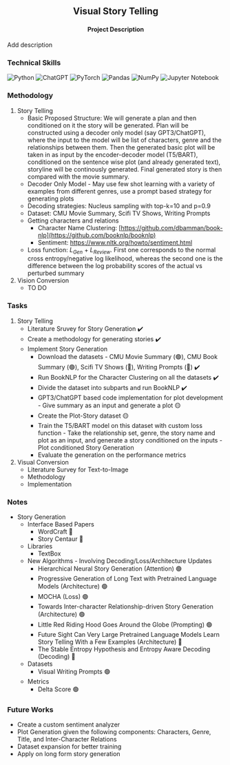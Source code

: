 <h2>
<p align='center'>
Visual Story Telling
</p>
</h2>

<h4 align='center'> Project Description </h4> 
Add description
<br>

### Technical Skills 
![Python](https://img.shields.io/badge/python-3670A0?style=for-the-badge&logo=python&logoColor=ffdd54)
![ChatGPT](https://img.shields.io/badge/chatGPT-74aa9c?style=for-the-badge&logo=openai&logoColor=white)
![PyTorch](https://img.shields.io/badge/PyTorch-%23EE4C2C.svg?style=for-the-badge&logo=PyTorch&logoColor=white)
![Pandas](https://img.shields.io/badge/pandas-%23150458.svg?style=for-the-badge&logo=pandas&logoColor=white)
![NumPy](https://img.shields.io/badge/numpy-%23013243.svg?style=for-the-badge&logo=numpy&logoColor=white)
![Jupyter Notebook](https://img.shields.io/badge/jupyter-%23FA0F00.svg?style=for-the-badge&logo=jupyter&logoColor=white)
<br>
<!-- 
### Installing Machine Learning Libraries
##### TensorFlow
      !pip install tensorflow
##### Keras
      !pip install keras
##### PyTorch
      https://pytorch.org/get-started/locally/
##### Pandas
      !pip install pandas
##### NumPy
      !pip install numpy
##### Matplotlib
      !pip install matplotlib -->

### Methodology 
1) Story Telling
   * Basic Proposed Structure: We will generate a plan and then conditioned on it the story will be generated. Plan will be constructed using a decoder only model (say GPT3/ChatGPT), where the input to the model will be list of characters, genre and the relationships between them. Then the generated basic plot will be taken in as input by the encoder-decoder model (T5/BART), conditioned on the sentence wise plot (and already generated text), storyline will be continously generated. Final generated story is then compared with the movie summary. 
   * Decoder Only Model - May use few shot learning with a variety of examples from different genres, use a prompt based strategy for generating plots 
   * Decoding strategies: Nucleus sampling with top-k=10 and p=0.9
   * Dataset: CMU Movie Summary, Scifi TV Shows, Writing Prompts
   * Getting characters and relations
      * Character Name Clustering: [https://github.com/dbamman/book-nlp](https://github.com/booknlp/booknlp)
      * Sentiment: https://www.nltk.org/howto/sentiment.html 
   * Loss function: $L_{Gen}$ + $L_{Review}$. First one corresponds to the normal cross entropy/negative log likelihood, whereas the second one is the difference between the log probability scores of the actual vs perturbed summary
2) Vision Conversion
   * TO DO
### Tasks 
1) Story Telling
   * Literature Sruvey for Story Generation ✔️
   * Create a methodology for generating stories ✔️ 
   * Implement Story Generation
      * Download the datasets - CMU Movie Summary (🟢), CMU Book Summary (🟢),  Scifi TV Shows (🔴), Writing Prompts (🔴) ✔️
      * Run BookNLP for the Character Clustering on all the datasets ✔️
      * Divide the dataset into subparts and run BookNLP ✔️
      * GPT3/ChatGPT based code implementation for plot development - Give summary as an input and generate a plot 🟡
      * Create the Plot-Story dataset 🟡
      * Train the T5/BART model on this dataset with custom loss function - Take the relationship set, genre, the story name and plot as an input, and generate a story conditioned on the inputs - Plot conditioned Story Generation
      * Evaluate the generation on the performance metrics 
2) Visual Conversion
   * Literature Survey for Text-to-Image 
   * Methodology 
   * Implementation
### Notes
* Story Generation
  * Interface Based Papers
      * WordCraft 🔴
      * Story Centaur 🔴
  * Libraries
      * TextBox
  * New Algorithms - Involving Decoding/Loss/Architecture Updates
      * Hierarchical Neural Story Generation (Attention) 🟢
      * Progressive Generation of Long Text with Pretrained Language Models (Architecture) 🟢
      * MOCHA (Loss) 🟢
      * Towards Inter-character Relationship-driven Story Generation (Architecture) 🟢
      * Little Red Riding Hood Goes Around the Globe (Prompting) 🟢
      * Future Sight Can Very Large Pretrained Language Models Learn Story Telling With a Few Examples (Architecture) 🔴
      * The Stable Entropy Hypothesis and Entropy Aware Decoding (Decoding) 🔴
  * Datasets
      * Visual Writing Prompts 🟢
  * Metrics  
      * Delta Score 🟢
            
### Future Works
* Create a custom sentiment analyzer
* Plot Generation given the following components: Characters, Genre, Title, and Inter-Character Relations
* Dataset expansion for better training 
* Apply on long form story generation
